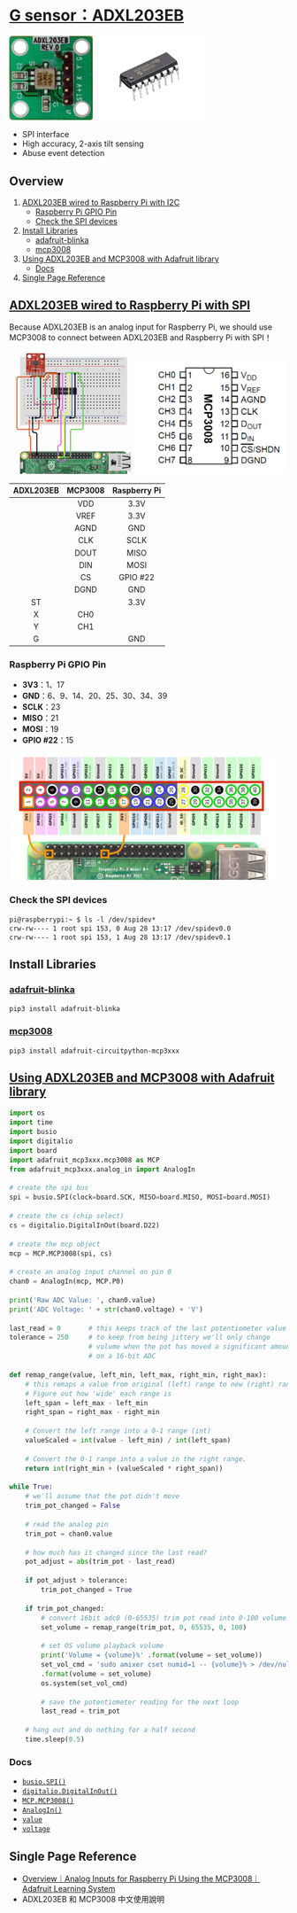 # [G sensor：ADXL203EB](http://www.farnell.com/datasheets/1793797.pdf)
<img src="https://github.com/5j54d93/Google-HPS/blob/main/acceleration/photo/ADXL203EB.png" width='30%' height='30%'/><img src="https://github.com/5j54d93/Google-HPS/blob/main/acceleration/photo/MCP3008.png" width='40%' height='40%'/>

- SPI interface
- High accuracy, 2-axis tilt sensing
- Abuse event detection

## Overview

1. [ADXL203EB wired to Raspberry Pi with I2C](https://github.com/5j54d93/Google-HPS/tree/main/acceleration#adxl203eb-wired-to-raspberry-pi-with-spi)
   - [Raspberry Pi GPIO Pin](https://github.com/5j54d93/Google-HPS/tree/main/acceleration#raspberry-pi-gpio-pin)
   - [Check the SPI devices](https://github.com/5j54d93/Google-HPS/tree/main/acceleration#check-the-spi-devices)
2. [Install Libraries](https://github.com/5j54d93/Google-HPS/tree/main/acceleration#install-libraries)
   - [adafruit-blinka](https://github.com/5j54d93/Google-HPS/tree/main/acceleration#adafruit-blinka)
   - [mcp3008](https://github.com/5j54d93/Google-HPS/tree/main/acceleration#mcp3008)
3. [Using ADXL203EB and MCP3008 with Adafruit library](https://github.com/5j54d93/Google-HPS/tree/main/acceleration#using-adxl203eb-and-mcp3008-with-adafruit-library)
   - [Docs](https://github.com/5j54d93/Google-HPS/tree/main/acceleration#docs)
4. [Single Page Reference](https://github.com/5j54d93/Google-HPS/tree/main/acceleration#single-page-reference)

## [ADXL203EB wired to Raspberry Pi with SPI](https://www.circuito.io/app?components=9269,9443,200000)

Because ADXL203EB is an analog input for Raspberry Pi, we should use MCP3008 to connect between ADXL203EB and Raspberry Pi with SPI！

<img src="https://github.com/5j54d93/Google-HPS/blob/main/acceleration/photo/ADXL203EB%20wired%20to%20Raspberry%20Pi%20with%20SPI.png" width='45%' height='45%'/><img src="https://github.com/5j54d93/Google-HPS/blob/main/acceleration/photo/MCP3008%20Pinout.png" width='55%' height='55%'/>

|ADXL203EB|MCP3008|Raspberry Pi|
|:-:|:-:|:-:|
||VDD|3.3V|
||VREF|3.3V|
||AGND|GND|
||CLK|SCLK|
||DOUT|MISO|
||DIN|MOSI|
||CS|GPIO #22|
||DGND|GND|
|ST||3.3V|
|X|CH0||
|Y|CH1||
|G||GND|

### Raspberry Pi GPIO Pin
- **3V3**：1、17
- **GND**：6、9、14、20、25、30、34、39
- **SCLK**：23
- **MISO**：21
- **MOSI**：19
- **GPIO #22**：15

<img src="https://github.com/5j54d93/Google-HPS/blob/main/photo/Raspberry%20Pi%20GPIO.png" width='95%' height='95%'/>

### Check the SPI devices

```shell
pi@raspberrypi:~ $ ls -l /dev/spidev*
crw-rw---- 1 root spi 153, 0 Aug 28 13:17 /dev/spidev0.0
crw-rw---- 1 root spi 153, 1 Aug 28 13:17 /dev/spidev0.1
```

## Install Libraries

### [adafruit-blinka](https://github.com/adafruit/Adafruit_Blinka#installing-from-pypi)

```shell
pip3 install adafruit-blinka
```

### [mcp3008](https://github.com/adafruit/Adafruit_CircuitPython_MCP3xxx#installing-from-pypi)

```shell
pip3 install adafruit-circuitpython-mcp3xxx
```

## [Using ADXL203EB and MCP3008 with Adafruit library](https://github.com/adafruit/Adafruit_Learning_System_Guides/blob/main/Analog_Inputs_for_Raspberry_Pi_Using_the_MCP3008/code.py)

```python
import os
import time
import busio
import digitalio
import board
import adafruit_mcp3xxx.mcp3008 as MCP
from adafruit_mcp3xxx.analog_in import AnalogIn

# create the spi bus
spi = busio.SPI(clock=board.SCK, MISO=board.MISO, MOSI=board.MOSI)

# create the cs (chip select)
cs = digitalio.DigitalInOut(board.D22)

# create the mcp object
mcp = MCP.MCP3008(spi, cs)

# create an analog input channel on pin 0
chan0 = AnalogIn(mcp, MCP.P0)

print('Raw ADC Value: ', chan0.value)
print('ADC Voltage: ' + str(chan0.voltage) + 'V')

last_read = 0       # this keeps track of the last potentiometer value
tolerance = 250     # to keep from being jittery we'll only change
                    # volume when the pot has moved a significant amount
                    # on a 16-bit ADC

def remap_range(value, left_min, left_max, right_min, right_max):
    # this remaps a value from original (left) range to new (right) range
    # Figure out how 'wide' each range is
    left_span = left_max - left_min
    right_span = right_max - right_min

    # Convert the left range into a 0-1 range (int)
    valueScaled = int(value - left_min) / int(left_span)

    # Convert the 0-1 range into a value in the right range.
    return int(right_min + (valueScaled * right_span))

while True:
    # we'll assume that the pot didn't move
    trim_pot_changed = False

    # read the analog pin
    trim_pot = chan0.value

    # how much has it changed since the last read?
    pot_adjust = abs(trim_pot - last_read)

    if pot_adjust > tolerance:
        trim_pot_changed = True

    if trim_pot_changed:
        # convert 16bit adc0 (0-65535) trim pot read into 0-100 volume level
        set_volume = remap_range(trim_pot, 0, 65535, 0, 100)

        # set OS volume playback volume
        print('Volume = {volume}%' .format(volume = set_volume))
        set_vol_cmd = 'sudo amixer cset numid=1 -- {volume}% > /dev/null' \
        .format(volume = set_volume)
        os.system(set_vol_cmd)

        # save the potentiometer reading for the next loop
        last_read = trim_pot

    # hang out and do nothing for a half second
    time.sleep(0.5)
```

### Docs
- [`busio.SPI()`](https://circuitpython.readthedocs.io/en/latest/shared-bindings/busio/#busio.SPI)
- [`digitalio.DigitalInOut()`](https://circuitpython.readthedocs.io/en/latest/shared-bindings/digitalio/index.html#digitalio.DigitalInOut)
- [`MCP.MCP3008()`](https://circuitpython.readthedocs.io/projects/mcp3xxx/en/latest/api.html#adafruit_mcp3xxx.mcp3008.MCP3008)
- [`AnalogIn()`](https://circuitpython.readthedocs.io/projects/mcp3xxx/en/latest/api.html#adafruit_mcp3xxx.analog_in.AnalogIn)
- [`value`](https://circuitpython.readthedocs.io/projects/mcp3xxx/en/latest/api.html#adafruit_mcp3xxx.analog_in.AnalogIn.value)
- [`voltage`](https://circuitpython.readthedocs.io/projects/mcp3xxx/en/latest/api.html?highlight=MCP3008#adafruit_mcp3xxx.analog_in.AnalogIn.voltage)

## Single Page Reference

- [Overview｜Analog Inputs for Raspberry Pi Using the MCP3008｜Adafruit Learning System](https://learn.adafruit.com/reading-a-analog-in-and-controlling-audio-volume-with-the-raspberry-pi?view=all#script)
- ADXL203EB 和 MCP3008 中文使用說明
